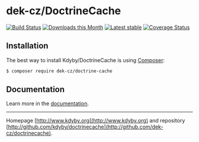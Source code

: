 dek-cz/DoctrineCache
======

[![Build Status](https://travis-ci.org/dek-czy/DoctrineCache.svg?branch=master)](https://travis-ci.org/dek-cz/DoctrineCache)
[![Downloads this Month](https://img.shields.io/packagist/dm/dek-cz/doctrine-cache.svg)](https://packagist.org/packages/dek-cz/doctrine-cache)
[![Latest stable](https://img.shields.io/packagist/v/dek-cz/doctrine-cache.svg)](https://packagist.org/packages/dek-cz/doctrine-cache)
[![Coverage Status](https://coveralls.io/repos/github/dek-cz/DoctrineCache/badge.svg?branch=master)](https://coveralls.io/github/dek-cz/DoctrineCache?branch=master)

Installation
------------

The best way to install Kdyby/DoctrineCache is using  [Composer](http://getcomposer.org/):

```sh
$ composer require dek-cz/doctrine-cache
```

Documentation
------------

Learn more in the [documentation](https://github.com/dek-cz/DoctrineCache/blob/master/docs/en/index.md).

-----

Homepage [http://www.kdyby.org](http://www.kdyby.org) and repository [http://github.com/kdyby/doctrinecache](http://github.com/dek-cz/doctrinecache).
